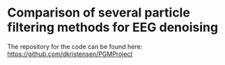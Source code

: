 # Comparison of several particle filtering methods for EEG denoising

The repository for the code can be found here: https://github.com/dkristensen/PGMProject
